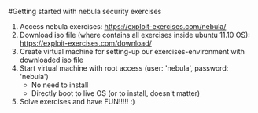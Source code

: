 #Getting started with nebula security exercises
1. Access nebula exercises: https://exploit-exercises.com/nebula/
2. Download iso file (where contains all exercises inside ubuntu 11.10 OS): https://exploit-exercises.com/download/
3. Create virtual machine for setting-up our exercises-environment with downloaded iso file
4. Start virtual machine with root access (user: 'nebula', password: 'nebula')
    * No need to install
    * Directly boot to live OS (or to install, doesn't matter)
5. Solve exercises and have FUN!!!!! :)
